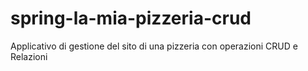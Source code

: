 # spring-la-mia-pizzeria-crud
 Applicativo di gestione del sito di una pizzeria con operazioni CRUD e Relazioni

